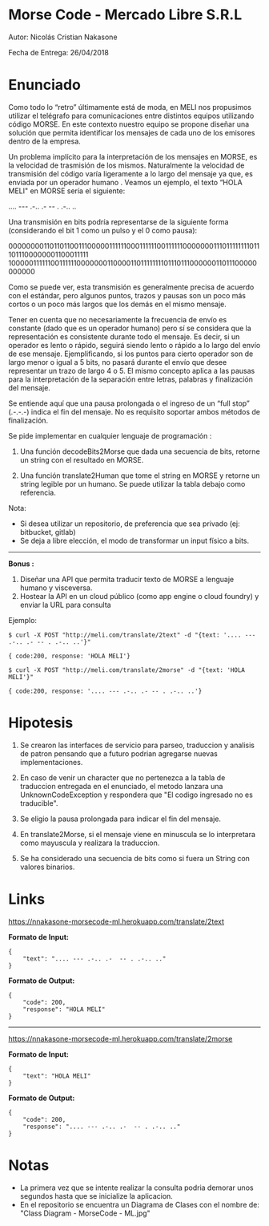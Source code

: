 # Morse Code - Mercado Libre S.R.L

Autor: Nicolás Cristian Nakasone

Fecha de Entrega: 26/04/2018  

# Enunciado
Como todo lo “retro” últimamente está de moda, en MELI nos propusimos utilizar el telégrafo
para comunicaciones entre distintos equipos utilizando código MORSE. En este contexto
nuestro equipo se propone diseñar una solución que permita identificar los mensajes de
cada uno de los emisores dentro de la empresa.

Un problema implícito para la interpretación de los mensajes en MORSE, es la velocidad de
trasmisión de los mismos. Naturalmente la velocidad de transmisión del código varía
ligeramente a lo largo del mensaje ya que, es enviada por un operador humano .
Veamos un ejemplo, el texto “HOLA MELI" en MORSE sería el siguiente:

.... --- .-.. .- -- . .-.. ..

Una transmisión en bits podría representarse de la siguiente forma (considerando el bit 1
como un pulso y el 0 como pausa):

000000001101101100111000001111110001111110011111100000001110111111110111011100000001100011111
100000111111001111110000000110000110111111110111011100000011011100000000000

Como se puede ver, esta transmisión es generalmente precisa de acuerdo con el estándar,
pero algunos puntos, trazos y pausas son un poco más cortos o un poco más largos que los
demás en el mismo mensaje.

Tener en cuenta que no necesariamente la frecuencia de envío es constante (dado que es
un operador humano) pero sí se considera que la representación es consistente durante
todo el mensaje. Es decir, si un operador es lento o rápido, seguirá siendo lento o rápido a
lo largo del envío de ese mensaje. Ejemplificando, si los puntos para cierto operador son de
largo menor o igual a 5 bits, no pasará durante el envío que desee representar un trazo de
largo 4 o 5. El mismo concepto aplica a las pausas para la interpretación de la separación
entre letras, palabras y finalización del mensaje.

Se entiende aquí que una pausa prolongada o el ingreso de un “full stop” (.-.-.-) indica el fin
del mensaje. No es requisito soportar ambos métodos de finalización.

Se pide implementar en cualquier lenguaje de programación :

1. Una función decodeBits2Morse que dada una secuencia de bits, retorne un
string con el resultado en MORSE.

2. Una función translate2Human que tome el string en MORSE y retorne un string
legible por un humano. Se puede utilizar la tabla debajo como referencia.

Nota:

* Si desea utilizar un repositorio, de preferencia que sea privado (ej: bitbucket, gitlab)
* Se deja a libre elección, el modo de transformar un input físico a bits.

---

**Bonus :**

1. Diseñar una API que permita traducir texto de MORSE a lenguaje humano y
visceversa.
2. Hostear la API en un cloud público (como app engine o cloud foundry) y enviar la
URL para consulta

Ejemplo:
```
$ curl -X POST "http://meli.com/translate/2text" -d "{text: '.... --- .-.. .- -- . .-.. ..'}"

{ code:200, response: 'HOLA MELI'}

$ curl -X POST "http://meli.com/translate/2morse" -d "{text: 'HOLA MELI'}"

{ code:200, response: '.... --- .-.. .- -- . .-.. ..'}
```

# Hipotesis
1.	Se crearon las interfaces de servicio para parseo, traduccion y analisis de patron pensando que a futuro podrian agregarse nuevas implementaciones.

2.	En caso de venir un character que no pertenezca a la tabla de traduccion entregada en el enunciado, el metodo lanzara una UnknownCodeException y respondera que "El codigo ingresado no es traducible".

3. Se eligio la pausa prolongada para indicar el fin del mensaje.

4. En translate2Morse, si el mensaje viene en minuscula se lo interpretara como mayuscula y realizara la traduccion.

5. Se ha considerado una secuencia de bits como si fuera un String con valores binarios.

# Links

https://nnakasone-morsecode-ml.herokuapp.com/translate/2text

**Formato de Input:**
```
{
	"text": ".... --- .-.. .-  -- . .-.. .."
}
```

**Formato de Output:**
```
{
    "code": 200,
    "response": "HOLA MELI"
}
```

---

https://nnakasone-morsecode-ml.herokuapp.com/translate/2morse

**Formato de Input:**
```
{
	"text": "HOLA MELI"
}
```

**Formato de Output:**
```
{
    "code": 200,
    "response": ".... --- .-.. .-  -- . .-.. .."
}
```


# Notas

* La primera vez que se intente realizar la consulta podria demorar unos segundos hasta que se inicialize la aplicacion.
* En el repositorio se encuentra un Diagrama de Clases con el nombre de: "Class Diagram - MorseCode - ML.jpg"

